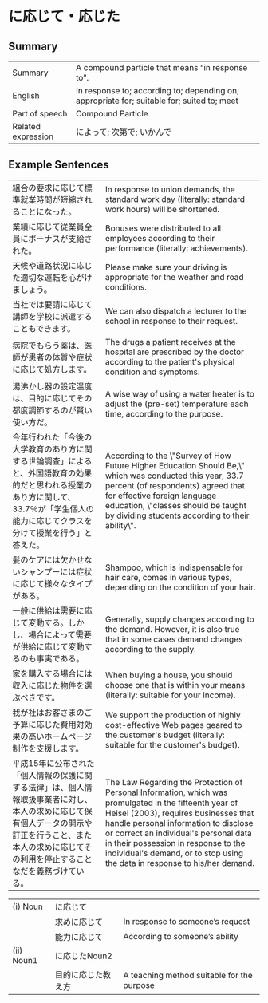 # に応じて・応じた

## Summary

<table><tr>   <td>Summary</td>   <td>A compound particle that means “in response to”.</td></tr><tr>   <td>English</td>   <td>In response to; according to; depending on; appropriate for; suitable for; suited to; meet</td></tr><tr>   <td>Part of speech</td>   <td>Compound Particle</td></tr><tr>   <td>Related expression</td>   <td>によって; 次第で; いかんで</td></tr></table>

## Example Sentences

<table><tr>   <td>組合の要求に応じて標準就業時間が短縮されることになった。</td>   <td>In response to union demands, the standard work day (literally: standard work hours) will be shortened.</td></tr><tr>   <td>業績に応じて従業員全員にボーナスが支給された。</td>   <td>Bonuses were distributed to all employees according to their performance (literally: achievements).</td></tr><tr>   <td>天候や道路状況に応じた適切な運転を心がけましょう。</td>   <td>Please make sure your driving is appropriate for the weather and road conditions.</td></tr><tr>   <td>当社では要請に応じて講師を学校に派遣することもできます。</td>   <td>We can also dispatch a lecturer to the school in response to their request.</td></tr><tr>   <td>病院でもらう薬は、医師が患者の体質や症状に応じて処方します。</td>   <td>The drugs a patient receives at the hospital are prescribed by the doctor according to the patient's physical condition and symptoms.</td></tr><tr>   <td>湯沸かし器の設定温度は、目的に応じてその都度調節するのが賢い使い方だ。</td>   <td>A wise way of using a water heater is to adjust the (pre-set) temperature each time, according to the purpose.</td></tr><tr>   <td>今年行われた「今後の大学教育のあり方に関する世論調査」によると、外国語教育の効果的だと思われる授業のあり方に関して、33.7％が「学生個人の能力に応じてクラスを分けて授業を行う」と答えた。</td>   <td>According to the \"Survey of How Future Higher Education Should Be,\" which was conducted this year, 33.7 percent (of respondents) agreed that for effective foreign language education, \"classes should be taught by dividing students according to their ability\".</td></tr><tr>   <td>髪のケアには欠かせないシャンプーには症状に応じて様々なタイプがある。</td>   <td>Shampoo, which is indispensable for hair care, comes in various types, depending on the condition of your hair.</td></tr><tr>   <td>一般に供給は需要に応じて変動する。しかし、場合によって需要が供給に応じて変動するのも事実である。</td>   <td>Generally, supply changes according to the demand. However, it is also true that in some cases demand changes according to the supply.</td></tr><tr>   <td>家を購入する場合には収入に応じた物件を選ぶべきです。</td>   <td>When buying a house, you should choose one that is within your means (literally: suitable for your income).</td></tr><tr>   <td>我が社はお客さまのご予算に応じた費用対効果の高いホームページ制作を支援します。</td>   <td>We support the production of highly cost-effective Web pages geared to the customer's budget (literally: suitable for the customer's budget).</td></tr><tr>   <td>平成15年に公布された「個人情報の保護に関する法律」は、個人情報取扱事業者に対し、本人の求めに応じて保有個人データの開示や訂正を行うこと、また本人の求めに応じてその利用を停止することなだを義務づけている。</td>   <td>The Law Regarding the Protection of Personal Information, which was promulgated in the ﬁfteenth year of Heisei (2003), requires businesses that handle personal information to disclose or correct an individual's personal data in their possession in response to the individual's demand, or to stop using the data in response to his/her demand.</td></tr></table>

<table class="table"><tbody><tr class="tr head"><td class="td"><span class="numbers">(i)</span> <span class="bold">Noun</span></td><td class="td"><span class="concept">に応じて</span></td><td class="td"></td></tr><tr class="tr"><td class="td"></td><td class="td"><span>求め</span><span class="concept">に応じて</span></td><td class="td"><span>In response to someone’s request</span></td></tr><tr class="tr"><td class="td"></td><td class="td"><span>能力</span><span class="concept">に応じて</span></td><td class="td"><span>According to someone’s ability</span></td></tr><tr class="tr head"><td class="td"><span class="numbers">(ii)</span> <span class="bold">Noun<span class="subscript">1</span></span></td><td class="td"><span class="concept">に応じた</span><span>Noun<span class="subscript">2</span></span></td><td class="td"></td></tr><tr class="tr"><td class="td"></td><td class="td"><span>目的</span><span class="concept">に応じた</span><span>教え方</span></td><td class="td"><span>A teaching method suitable for the purpose</span></td></tr></tbody></table>

